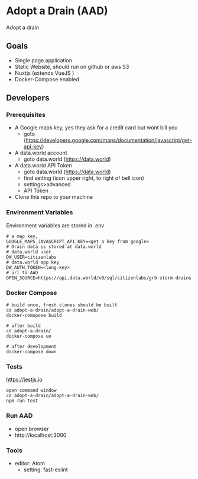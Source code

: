 # Adopt a Drain (AAD)
Adopt a drain 
## Goals
* Single page application
* Static Website, should run on github or aws S3 
* Nuxtjs (extends VueJS )
* Docker-Compose enabled


## Developers
### Prerequisites
* A Google maps key, yes they ask for a credit card but wont bill you
    * goto  (https://developers.google.com/maps/documentation/javascript/get-api-key)
* A data.world account
    * goto data.world (https://data.world)
* A data.world API Token 
    * goto data.world (https://data.world)
    * find setting (icon upper right, to right of bell icon)
    * settings>advanced
    * API Token
* Clone this repo to your machine    
    
### Environment Variables 
Environment variables are stored in .env
```
# a map key, 
GOOGLE_MAPS_JAVASCRIPT_API_KEY=<get a key from google>
# Drain data is stored at data.world 
# data.world user
DW_USER=citizenlabs 
# data.world app key
DW_AUTH_TOKEN=<long-key>
# url to AAD
OPEN_SOURCE=https://api.data.world/v0/sql/citizenlabs/grb-storm-drains
```
### Docker Compose
```
# build once, fresh clones should be built
cd adopt-a-drain/adopt-a-drain-web/
docker-comopose build

# after build
cd adopt-a-drain/
docker-compose uo

# after development
docker-compose down

```
### Tests
https://jestjs.io 

```
open command window
cd adopt-a-drain/adopt-a-drain-web/
npm run test
```

### Run AAD
* open browser
* http://localhost:3000

### Tools
* editor: Atom
    * setting: fast-eslint

### 


